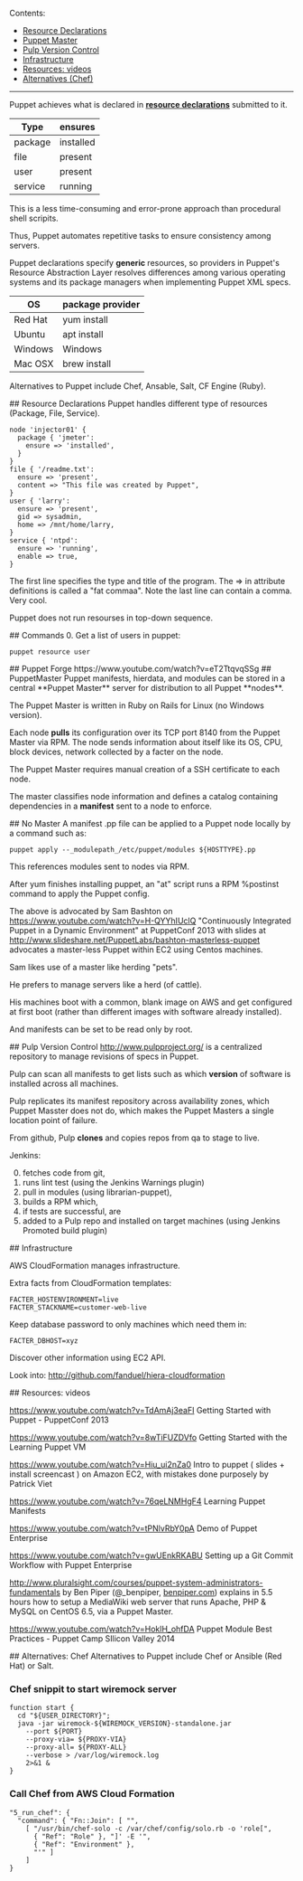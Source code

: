 Contents:

  * <a href="#ResourceDeclarations"> Resource Declarations</a>
  * <a href="#PuppetMaster"> Puppet Master</a>
  * <a href="#Pulp"> Pulp Version Control</a>
  * <a href="#Infrastructure"> Infrastructure</a>
  * <a href="#Videos"> Resources: videos</a>
  * <a href="#Alternatives"> Alternatives (Chef)</a>

<hr />

Puppet achieves what is declared in **<a href="#ResourceDeclarations">resource declarations</a>** submitted to it.

| Type | ensures |
| ---- | ------- |
| package | installed |
| file | present |
| user | present |
| service | running |

This is a less time-consuming and error-prone approach than procedural shell scripits.

Thus, Puppet automates repetitive tasks to ensure consistency among servers.

Puppet declarations specify **generic** resources,
so providers in Puppet's Resource Abstraction Layer resolves differences 
among various operating systems and its package managers 
when implementing Puppet XML specs.

| OS | package provider |
| ---- | ------- |
| Red Hat | yum install |
| Ubuntu | apt install|
| Windows | Windows |
| Mac OSX | brew install |

Alternatives to Puppet include Chef, Ansable, Salt, CF Engine (Ruby).

<a id="ResourceDeclarations">
## Resource Declarations</a>
Puppet handles different type of resources (Package, File, Service).

  ```
  node 'injector01' {
    package { 'jmeter':
      ensure => 'installed',
    }
  }
  file { '/readme.txt':
    ensure => 'present',
    content => "This file was created by Puppet",
  }
  user { 'larry':
    ensure => 'present',
    gid => sysadmin,
    home => /mnt/home/larry,
  }
  service { 'ntpd':
    ensure => 'running',
    enable => true,
  }
  ```

The first line specifies the type and title of the program.
The => in attribute definitions is called a "fat commaa".
Note the last line can contain a comma. Very cool.

Puppet does not run resourses in top-down sequence.

<a id="Commands">
## Commands</a>
0. Get a list of users in puppet:

 ```
 puppet resource user
 ```


<a id="PuppetForge">
## Puppet Forge</a>
https://www.youtube.com/watch?v=eT2TtqvqSSg

<a id="PuppetMaster">
## PuppetMaster</a>
Puppet manifests, hierdata, and modules 
can be stored in a central **Puppet Master** server for distribution to all Puppet **nodes**.

The Puppet Master is written in Ruby on Rails for Linux (no Windows version).

Each node **pulls** its configuration over its TCP port 8140 from the Puppet Master via RPM.
The node sends information about itself like its OS, CPU, block devices, network
collected by a facter on the node.

The Puppet Master requires manual creation of a SSH certificate to each node.

The master classifies node information and defines a catalog containing dependencies in a **manifest**
sent to a node to enforce.


<a id="NoMaster"> 
## No Master</a>
A manifest .pp file can be applied to a Puppet node locally by a command such as:

 ```
 puppet apply --_modulepath_/etc/puppet/modules ${HOSTTYPE}.pp
 ```

This references modules sent to nodes via RPM.

After yum finishes installing puppet, an "at" script runs a RPM %postinst command to apply the Puppet config.

The above is advocated by Sam Bashton on https://www.youtube.com/watch?v=H-QYYhIUclQ
"Continuously Integrated Puppet in a Dynamic Environment" at PuppetConf 2013
with slides at http://www.slideshare.net/PuppetLabs/bashton-masterless-puppet
advocates a master-less Puppet within EC2 using Centos machines.

Sam likes use of a master like herding "pets".

He prefers to manage servers like a herd (of cattle).

His machines boot with a common, blank image on AWS and get configured at first boot
(rather than different images with software already installed).

And manifests can be set to be read only by root.


<a id="Pulp"> 
## Pulp Version Control</a>
<a target="_blank" href="http://www.pulpproject.org/">http://www.pulpproject.org/</a>
is a centralized repository to manage revisions of specs in Puppet.

Pulp can scan all manifests to get lists such as which **version** of software is installed across all machines.

Pulp replicates its manifest repository across availability zones, which Puppet Masster does not do,
which makes the Puppet Masters a single location point of failure.

From github, Pulp **clones** and copies repos from qa to stage to live.

Jenkins:

 0. fetches code from git, 
 1. runs lint test (using the Jenkins Warnings plugin)
 2. pull in modules (using librarian-puppet),
 3. builds a RPM which, 
 3. if tests are successful, are 
 4. added to a Pulp repo and installed on target machines (using Jenkins Promoted build plugin)


<a id="Infrastructure">
## Infrastructure</a>

AWS CloudFormation manages infrastructure.

Extra facts from CloudFormation templates:

 ```
 FACTER_HOSTENVIRONMENT=live
 FACTER_STACKNAME=customer-web-live
 ```
 
Keep database password to only machines which need them in:

 ```
 FACTER_DBHOST=xyz
 ```

Discover other information using EC2 API.


Look into:
http://github.com/fanduel/hiera-cloudformation


<a id="Videos">
## Resources: videos</a>

https://www.youtube.com/watch?v=TdAmAj3eaFI
Getting Started with Puppet - PuppetConf 2013

https://www.youtube.com/watch?v=8wTiFUZDVfo
Getting Started with the Learning Puppet VM

https://www.youtube.com/watch?v=Hiu_ui2nZa0
Intro to puppet ( slides + install screencast ) on Amazon EC2, with mistakes done purposely
by Patrick Viet

https://www.youtube.com/watch?v=76qeLNMHgF4
Learning Puppet Manifests

https://www.youtube.com/watch?v=tPNlvRbY0pA
Demo of Puppet Enterprise

https://www.youtube.com/watch?v=gwUEnkRKABU
Setting up a Git Commit Workflow with Puppet Enterprise

http://www.pluralsight.com/courses/puppet-system-administrators-fundamentals
by Ben Piper (@_benpiper, <a target="_blank" href="http://benpiper.com/">benpiper.com</a>)
explains in 5.5 hours how to setup a MediaWiki web server that runs Apache, PHP & MySQL on CentOS 6.5,
via a Puppet Master.

https://www.youtube.com/watch?v=HoklH_ohfDA
Puppet Module Best Practices - Puppet Camp SIlicon Valley 2014



<a id="Alternatives">
## Alternatives: Chef </a>
Alternatives to Puppet include Chef or Ansible (Red Hat) or Salt.


### Chef snippit to start wiremock server

  ```
  function start {
    cd "${USER_DIRECTORY}";
    java -jar wiremock-${WIREMOCK_VERSION}-standalone.jar
      --port ${PORT}
      --proxy-via= ${PROXY-VIA}
      --proxy-all= ${PROXY-ALL}
      --verbose > /var/log/wiremock.log 
      2>&1 &
  }
  ```
  
### Call Chef from AWS Cloud Formation

  ```
  "5_run_chef": {
    "command": { "Fn::Join": [ "", 
      [ "/usr/bin/chef-solo -c /var/chef/config/solo.rb -o 'role[", 
        { "Ref": "Role" }, "]' -E '",
        { "Ref": "Environment" },
        "'" ]
      ]
  }
  ```
